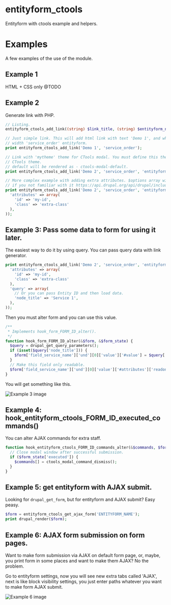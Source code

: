 # entityform_ctools
Entityform with ctools example and helpers.



# Examples

A few examples of the use of the module.

## Example 1

HTML + CSS only @TODO

## Example 2

Generate link with PHP.

~~~php
// Listing.
entityform_ctools_add_link((string) $link_title, (string) $entityform_name, (string) $class, (array) $options);

// Just simple link. This will add html link with text 'Demo 1', and when user click it, CTools create modal window
// width 'service_order' entityform.
print entityform_ctools_add_link('Demo 1', 'service_order');

// Link with 'mytheme' theme for CTools modal. You must define this theme before using it, or will be loaded default
// CTools theme.
// default will be rendered as - ctools-modal-default.
print entityform_ctools_add_link('Demo 2', 'service_order', 'entityform');

// More complex example with adding extra attributes. $options array will be send to l() function. So read documentation
// if you not familiar with it https://api.drupal.org/api/drupal/includes%21common.inc/function/l/7
print entityform_ctools_add_link('Demo 2', 'service_order', 'entityform', array(
  'attributes' => array(
    'id' => 'my-id',
    'class' => 'extra-class'
  ),
));
~~~

## Example 3: Pass some data to form for using it later.

The easiest way to do it by using query. You can pass query data with link generator.

~~~php
print entityform_ctools_add_link('Demo 2', 'service_order', 'entityform', array(
  'attributes' => array(
    'id' => 'my-id',
    'class' => 'extra-class'
  ),
  'query' => array(
    // Or you can pass Entity ID and then load data.
    'node_title' => 'Service 1',
  ),
));
~~~

Then you must alter form and you can use this value.

~~~php
/**
 * Implements hook_form_FORM_ID_alter().
 */
function hook_form_FORM_ID_alter(&$form, &$form_state) {
  $query = drupal_get_query_parameters();
  if (isset($query['node_title'])) {
    $form['field_service_name']['und'][0]['value']['#value'] = $query['node_title'];
  }
  // Make this field only readable.
  $form['field_service_name']['und'][0]['value']['#attributes']['readonly'] = 'readonly';
}
~~~

You will get something like this.

![Example 3 image](http://i.imgur.com/TwRmcp8.png)

## Example 4: hook_entityform_ctools_FORM_ID_executed_commands()

You can alter AJAX commands for extra staff.

~~~php
function hook_entityform_ctools_FORM_ID_commands_alter(&$commands, $form_state) {
  // Close modal window after successful submission.
  if ($form_state['executed']) {
    $commands[] = ctools_modal_command_dismiss();
  }
}
~~~

## Example 5: get entityform with AJAX submit.

Looking for `drupal_get_form`, but for entityform and AJAX submit? Easy peasy.

~~~php
$form = entityform_ctools_get_ajax_form('ENTITYFORM_NAME');
print drupal_render($form);
~~~

## Example 6: AJAX form submission on form pages.

Want to make form submission via AJAX on default form page, or, maybe, you print form in some places and want to make them AJAX? No the problem.

Go to entityform settings, now you will see new extra tabs called 'AJAX', next is like block visibility settings, you just enter paths whatever you want to make form AJAX submit.

![Example 6 image](http://i.imgur.com/wzfQ3lW.png)

